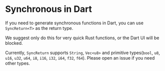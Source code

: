 # Synchronous in Dart

If you need to generate synchronous functions in Dart, you can use `SyncReturn<T>` as the return type.

We suggest only do this for very quick Rust functions, or the Dart UI will be blocked.

Currently, `SyncReturn` supports `String`, `Vec<u8>` and primitive types(`bool`, `u8`, `u16`, `u32`, `u64`, `i8`, `i16`, `i32`, `i64`, `f32`, `f64`). Please open an issue if you need other types.